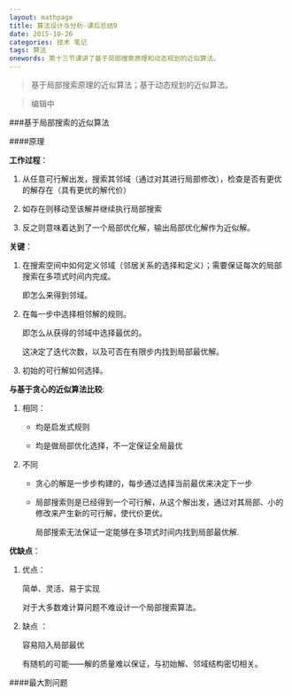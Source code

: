 ```yaml
---
layout: mathpage
title: 算法设计与分析-课后总结9
date: 2015-10-26
categories: 技术 笔记
tags: 算法
onewords: 第十三节课讲了基于局部搜索原理和动态规划的近似算法。
---
```

> 基于局部搜索原理的近似算法；基于动态规划的近似算法。

> 编辑中

###基于局部搜索的近似算法

####原理

**工作过程**：

1. 从任意可行解出发，搜索其邻域（通过对其进行局部修改），检查是否有更优的解存在（具有更优的解代价）

2. 如存在则移动至该解并继续执行局部搜索

3. 反之则意味着达到了一个局部优化解，输出局部优化解作为近似解。

**关键**：

1. 在搜索空间中如何定义邻域（邻居关系的选择和定义）；需要保证每次的局部搜索在多项式时间内完成。
    
    即怎么来得到邻域。

2. 在每一步中选择相邻解的规则。

    即怎么从获得的邻域中选择最优的。

    这决定了迭代次数，以及可否在有限步内找到局部最优解。

3. 初始的可行解如何选择。

**与基于贪心的近似算法比较**:

1. 相同：
    
    - 均是启发式规则

    - 均是做局部优化选择，不一定保证全局最优

2. 不同
    
    - 贪心的解是一步步构建的，每步通过选择当前最优来决定下一步

    - 局部搜索则是已经得到一个可行解，从这个解出发，通过对其局部、小的修改来产生新的可行解，使代价更优。

        局部搜索无法保证一定能够在多项式时间内找到局部最优解.

**优缺点**：

1. 优点：

    简单、灵活、易于实现

    对于大多数难计算问题不难设计一个局部搜索算法。

2. 缺点 ：

    容易陷入局部最优

    有随机的可能——解的质量难以保证，与初始解、邻域结构密切相关。

####最大割问题
